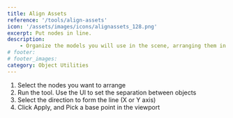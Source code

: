 ```yaml
---
title: Align Assets
reference: '/tools/align-assets'
icon: '/assets/images/icons/alignassets_128.png'
excerpt: Put nodes in line.
description:
    - Organize the models you will use in the scene, arranging them in line.
# footer:
# footer_images:
category: Object Utilities
---
```


1. Select the nodes you want to arrange
2. Run the tool. Use the UI to set the separation between objects
3. Select the direction to form the line (X or Y axis)
4. Click Apply, and Pick a base point in the viewport
  